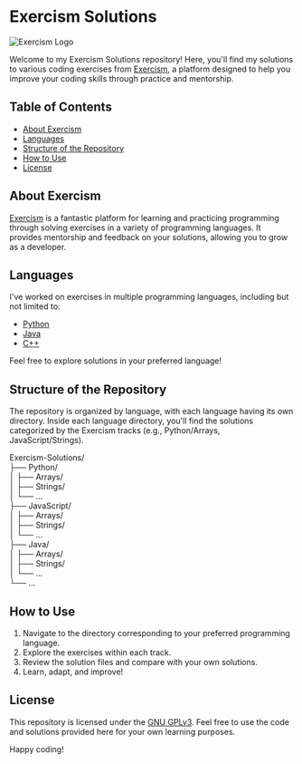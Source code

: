 # Exercism Solutions

![Exercism Logo](https://github.com/exercism/website-icons/blob/main/exercism/logo-icon.svg)

Welcome to my Exercism Solutions repository! Here, you'll find my solutions to various coding exercises from [Exercism](https://exercism.io/), a platform designed to help you improve your coding skills through practice and mentorship.

## Table of Contents

- [About Exercism](#about-exercism)
- [Languages](#languages)
- [Structure of the Repository](#structure-of-the-repository)
- [How to Use](#how-to-use)
- [License](#license)

## About Exercism

[Exercism](https://exercism.io/) is a fantastic platform for learning and practicing programming through solving exercises in a variety of programming languages. It provides mentorship and feedback on your solutions, allowing you to grow as a developer.

## Languages

I've worked on exercises in multiple programming languages, including but not limited to:

- [Python](https://www.python.org/)
- [Java](https://www.java.com/)
- [C++](https://isocpp.org/)

Feel free to explore solutions in your preferred language!

## Structure of the Repository

The repository is organized by language, with each language having its own directory. Inside each language directory, you'll find the solutions categorized by the Exercism tracks (e.g., Python/Arrays, JavaScript/Strings).
  

Exercism-Solutions/  
  ├── Python/  
  │ ├── Arrays/  
  │ ├── Strings/  
  │ └── ...  
  ├── JavaScript/  
  │ ├── Arrays/  
  │ ├── Strings/  
  │ └── ...  
  ├── Java/  
  │ ├── Arrays/   
  │ ├── Strings/   
  │ └── ...  
  └── ...  
  

## How to Use

1. Navigate to the directory corresponding to your preferred programming language.
2. Explore the exercises within each track.
3. Review the solution files and compare with your own solutions.
4. Learn, adapt, and improve!

## License

This repository is licensed under the [GNU GPLv3](LICENSE). Feel free to use the code and solutions provided here for your own learning purposes.

Happy coding!
